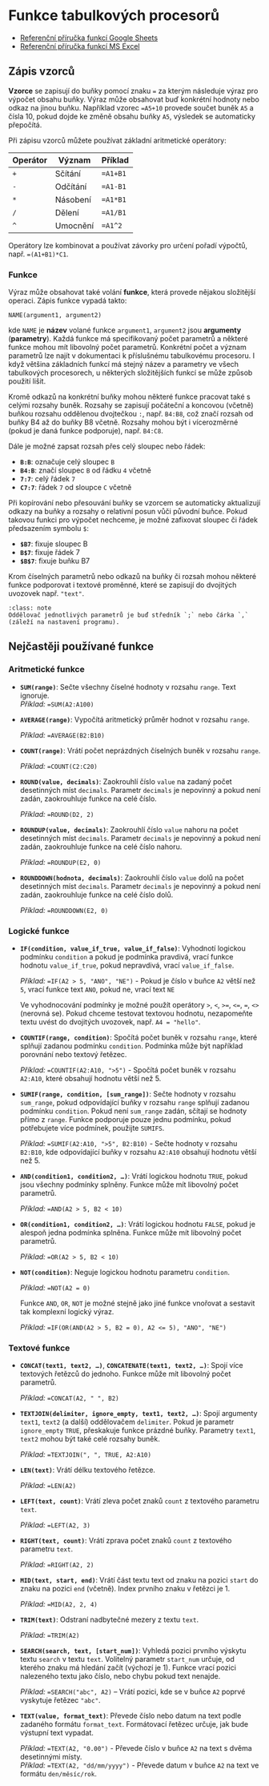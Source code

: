 Funkce tabulkových procesorů
============================

- [Referenční příručka funkcí Google Sheets](https://support.google.com/docs/table/25273)
- [Referenční příručka funkcí MS Excel](https://support.microsoft.com/en-us/office/excel-functions-by-category-5f91f4e9-7b42-46d2-9bd1-63f26a86c0eb)


Zápis vzorců
------------

**Vzorce** se zapisují do buňky pomocí znaku `=` za kterým následuje výraz pro výpočet obsahu buňky. Výraz může obsahovat buď konkrétní hodnoty nebo odkaz na jinou buňku. Například vzorec `=A5+10` provede součet buněk `A5` a  čísla 10, pokud dojde ke změně obsahu buňky `A5`, výsledek se automaticky přepočítá.

Při zápisu vzorců můžete používat základní aritmetické operátory:

| Operátor | Význam         | Příklad         |
|----------|----------------|-----------------|
| `+`      | Sčítání        | `=A1+B1`        |
| `-`      | Odčítání       | `=A1-B1`        |
| `*`      | Násobení       | `=A1*B1`        |
| `/`      | Dělení         | `=A1/B1`        |
| `^`      | Umocnění       | `=A1^2`         |

Operátory lze kombinovat a používat závorky pro určení pořadí výpočtů, např. `=(A1+B1)*C1`.


### Funkce

Výraz může obsahovat také volání **funkce**, která provede nějakou složitější operaci. Zápis funkce vypadá takto:

`NAME(argument1, argument2)`

kde `NAME` je **název** volané funkce `argument1`, `argument2` jsou **argumenty** (**parametry**). Každá funkce má specifikovaný počet parametrů a některé funkce mohou mít libovolný počet parametrů. Konkrétní počet a význam parametrů lze najít v dokumentaci k příslušnému tabulkovému procesoru. I když většina základních funkcí má stejný název a parametry ve všech tabulkových procesorech, u některých složitějších funkcí se může způsob použití lišit.

Kromě odkazů na konkrétní buňky mohou některé funkce pracovat také s celými rozsahy buněk. Rozsahy se zapisují počáteční a koncovou (včetně) buňkou rozsahu oddělenou dvojtečkou `:`, např. `B4:B8`, což značí rozsah od buňky B4 až do buňky B8 včetně. Rozsahy mohou být i vícerozměrné (pokud je daná funkce podporuje), např. `B4:C8`.

Dále je možné zapsat rozsah přes celý sloupec nebo řádek:

- **`B:B`**: označuje celý sloupec `B`
- **`B4:B`**: značí sloupec `B` od řádku `4` včetně
- **`7:7`**: celý řádek `7`
- **`C7:7`**: řádek `7` od sloupce `C` včetně

Při kopírování nebo přesouvání buňky se vzorcem se automaticky aktualizují odkazy na buňky a rozsahy o relativní posun vůči původní buňce. Pokud takovou funkci pro výpočet nechceme, je možné zafixovat sloupec či řádek předsazením symbolu `$`:

- **`$B7`**: fixuje sloupec B
- **`B$7`**: fixuje řádek 7
- **`$B$7`**: fixuje buňku B7

Krom číselných parametrů nebo odkazů na buňky či rozsah mohou některé funkce podporovat i textové proměnné, které se zapisují do dvojitých uvozovek např. `"text"`.

```{admonition} Čárka nebo středník?
:class: note
Oddělovač jednotlivých parametrů je buď středník `;` nebo čárka `,` (záleží na nastavení programu).
```

Nejčastěji používané funkce
---------------------------

### Aritmetické funkce

- **`SUM(range)`**: Sečte všechny číselné hodnoty v rozsahu `range`. Text ignoruje.  
*Příklad:* `=SUM(A2:A100)`

- **`AVERAGE(range)`**: Vypočítá aritmetický průměr hodnot v rozsahu `range`.  
    
    *Příklad:* `=AVERAGE(B2:B10)`

- **`COUNT(range)`**: Vrátí počet neprázdných číselných buněk v rozsahu `range`.  
    
    *Příklad:* `=COUNT(C2:C20)`

- **`ROUND(value, decimals)`**: Zaokrouhlí číslo `value` na zadaný počet desetinných míst `decimals`. Parametr `decimals` je nepovinný a pokud není zadán, zaokrouhluje funkce na celé číslo.
    
    *Příklad:* `=ROUND(D2, 2)`

- **`ROUNDUP(value, decimals)`**: Zaokrouhlí číslo `value` nahoru na počet desetinných míst `decimals`. Parametr `decimals` je nepovinný a pokud není zadán, zaokrouhluje funkce na celé číslo nahoru.
    
    *Příklad:* `=ROUNDUP(E2, 0)`

- **`ROUNDDOWN(hodnota, decimals)`**: Zaokrouhlí číslo `value` dolů na počet desetinných míst `decimals`. Parametr `decimals` je nepovinný a pokud není zadán, zaokrouhluje funkce na celé číslo dolů. 
    
    *Příklad:* `=ROUNDDOWN(E2, 0)`


### Logické funkce

- **`IF(condition, value_if_true, value_if_false)`**: Vyhodnotí logickou podmínku `condition` a pokud je podmínka pravdivá, vrací funkce hodnotu `value_if_true`, pokud nepravdivá, vrací `value_if_false`.  
    
    *Příklad:* `=IF(A2 > 5, "ANO", "NE")` - Pokud je číslo v buňce `A2` větší než `5`, vrací funkce text `ANO`, pokud ne, vrací text `NE`

    Ve vyhodnocování podmínky je možné použít operátory `>`, `<`, `>=`, `<=`, `=`, `<>` (nerovná se). Pokud chceme testovat textovou hodnotu, nezapomeňte textu uvést do dvojitých uvozovek, např. `A4 = "hello"`.

- **`COUNTIF(range, condition)`**: Spočítá počet buněk v rozsahu `range`, které splňují zadanou podmínku `condition`. Podmínka může být například porovnání nebo textový řetězec.

    *Příklad:* `=COUNTIF(A2:A10, ">5")` - Spočítá počet buněk v rozsahu `A2:A10`, které obsahují hodnotu větší než 5.

- **`SUMIF(range, condition, [sum_range])`**: Sečte hodnoty v rozsahu `sum_range`, pokud odpovídající buňky v rozsahu `range` splňují zadanou podmínku `condition`. Pokud není `sum_range` zadán, sčítají se hodnoty přímo z `range`. Funkce podporuje pouze jednu podmínku, pokud potřebujete více podmínek, použijte `SUMIFS`.

    *Příklad:* `=SUMIF(A2:A10, ">5", B2:B10)` - Sečte hodnoty v rozsahu `B2:B10`, kde odpovídající buňky v rozsahu `A2:A10` obsahují hodnotu větší než 5.

- **`AND(condition1, condition2, …)`**: Vrátí logickou hodnotu `TRUE`, pokud jsou všechny podmínky splněny. Funkce může mít libovolný počet parametrů.

    *Příklad:* `=AND(A2 > 5, B2 < 10)`

- **`OR(condition1, condition2, …)`**: Vrátí logickou hodnotu `FALSE`, pokud je alespoň jedna podmínka splněna. Funkce může mít libovolný počet parametrů.  

    *Příklad:* `=OR(A2 > 5, B2 < 10)`

- **`NOT(condition)`**: Neguje logickou hodnotu parametru `condition`.

    *Příklad:* `=NOT(A2 = 0)`

    Funkce `AND`, `OR`, `NOT` je možné stejně jako jiné funkce vnořovat a sestavit tak komplexní logický výraz.

    *Příklad:* `=IF(OR(AND(A2 > 5, B2 = 0), A2 <= 5), "ANO", "NE")`

### Textové funkce

- **`CONCAT(text1, text2, …)`**, **`CONCATENATE(text1, text2, …)`**: Spojí více textových řetězců do jednoho. Funkce může mít libovolný počet parametrů. 

    *Příklad:* `=CONCAT(A2, " ", B2)`

- **`TEXTJOIN(delimiter, ignore_empty, text1, text2, …)`**: Spojí argumenty `text1`, `text2` (a další) oddělovačem `delimiter`. Pokud je parametr `ignore_empty` `TRUE`, přeskakuje funkce prázdné buňky. Parametry `text1`, `text2` mohou být také celé rozsahy buněk.

    *Příklad:*  `=TEXTJOIN(", ", TRUE, A2:A10)`

- **`LEN(text)`**: Vrátí délku textového řetězce.  

    *Příklad:* `=LEN(A2)`

- **`LEFT(text, count)`**: Vrátí zleva počet znaků `count` z textového parametru `text`.  

    *Příklad:* `=LEFT(A2, 3)`

- **`RIGHT(text, count)`**: Vrátí zprava počet znaků `count` z textového parametru `text`.  

    *Příklad:* `=RIGHT(A2, 2)`

- **`MID(text, start, end)`**: Vrátí část textu text od znaku na pozici `start` do znaku na pozici `end` (včetně). Index prvního znaku v řetězci je 1.  

    *Příklad:* `=MID(A2, 2, 4)`

- **`TRIM(text)`**: Odstraní nadbytečné mezery z textu `text`.  

    *Příklad:* `=TRIM(A2)`

- **`SEARCH(search, text, [start_num])`**: Vyhledá pozici prvního výskytu textu `search` v textu `text`. Volitelný parametr `start_num` určuje, od kterého znaku má hledání začít (výchozí je 1). Funkce vrací pozici nalezeného textu jako číslo, nebo chybu pokud text nenajde.

    *Příklad:* `=SEARCH("abc", A2)` – Vrátí pozici, kde se v buňce `A2` poprvé vyskytuje řetězec `"abc"`.

- **`TEXT(value, format_text)`**: Převede číslo nebo datum na text podle zadaného formátu `format_text`. Formátovací řetězec určuje, jak bude výstupní text vypadat.

    *Příklad:* `=TEXT(A2, "0.00")` - Převede číslo v buňce `A2` na text s dvěma desetinnými místy.  
    *Příklad:* `=TEXT(A2, "dd/mm/yyyy")` - Převede datum v buňce `A2` na text ve formátu `den/měsíc/rok`.
